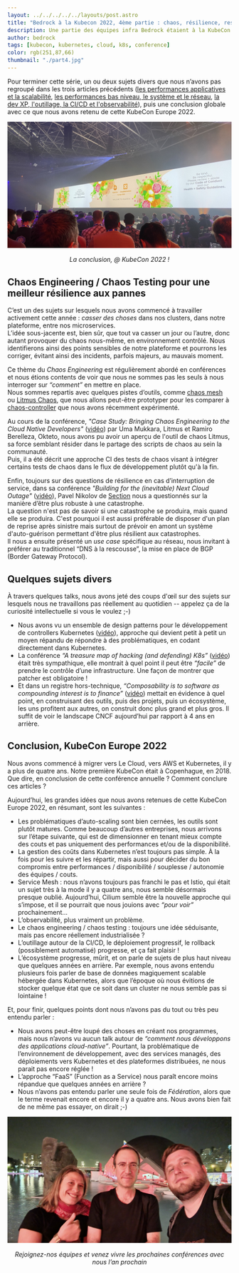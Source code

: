 ```yaml
---
layout: ../../../../../layouts/post.astro
title: "Bedrock à la Kubecon 2022, 4ème partie : chaos, résilience, ressenti global et conclusion générale…"
description: Une partie des équipes infra Bedrock étaient à la KubeCon 2022, voici leur retour d'expérience.
author: bedrock
tags: [kubecon, kubernetes, cloud, k8s, conference]
color: rgb(251,87,66)
thumbnail: "./part4.jpg"
---
```


Pour terminer cette série, un ou deux sujets divers que nous n’avons pas regroupé dans les trois articles précédents
([les performances applicatives et la scalabilité](/2022/06/13/kubecon-2022-part-1.html), 
[les performances bas niveau, le système et le réseau](/2022/06/14/kubecon-2022-part-2.html),
[la dev XP, l'outillage, la CI/CD et l'observabilité](/2022/06/15/kubecon-2022-part-3.html)), 
puis une conclusion globale avec ce que nous avons retenu de cette KubeCon Europe 2022.

!["KubeCon 2022 part4"](part4.jpg)
<center><i>La conclusion, @ KubeCon 2022 !</i></center>


## Chaos Engineering / Chaos Testing pour une meilleur résilience aux pannes

C’est un des sujets sur lesquels nous avons commencé à travailler activement cette année : *casser des choses* dans nos clusters, dans notre plateforme, entre nos microservices.  
L’idée sous-jacente est, bien sûr, que tout va casser un jour ou l’autre, donc autant provoquer du chaos nous-même, en environnement contrôlé. Nous identifierons ainsi des points sensibles de notre plateforme et pourrons les corriger, évitant ainsi des incidents, parfois majeurs, au mauvais moment.

Ce thème du *Chaos Engineering* est régulièrement abordé en conférences et nous étions contents de voir que nous ne sommes pas les seuls à nous interroger sur *“comment”* en mettre en place.  
Nous sommes repartis avec quelques pistes d’outils, comme [chaos mesh](https://chaos-mesh.org/) ou [Litmus Chaos](https://litmuschaos.io/), que nous allons peut-être prototyper pour les comparer à [chaos-controller](https://github.com/DataDog/chaos-controller) que nous avons récemment expérimenté.

Au cours de la conférence, *"Case Study: Bringing Chaos Engineering to the Cloud Native Developers"* ([vidéo](https://www.youtube.com/watch?v=KSl-oKk6TPA)) par Uma Mukkara, Litmus et Ramiro Berelleza, Okteto, nous avons pu avoir un aperçu de l'outil de chaos Litmus, sa force semblant résider dans le partage des scripts de chaos au sein la communauté.  
Puis, il a été décrit une approche CI des tests de chaos visant à intégrer certains tests de chaos dans le flux de développement plutôt qu'à la fin.

Enfin, toujours sur des questions de résilience en cas d’interruption de service, dans sa conférence *"Building for the (inevitable) Next Cloud Outage"* ([vidéo](https://www.youtube.com/watch?v=02a8VB__UQ4)), Pavel Nikolov de [Section](https://www.section.io/) nous a questionnés sur la manière d’être plus robuste à une catastrophe.  
La question n'est pas de savoir si une catastrophe se produira, mais quand elle se produira. C'est pourquoi il est aussi préférable de disposer d'un plan de reprise après sinistre mais surtout de prévoir en amont un système d'auto-guérison permettant d'être plus résilient aux catastrophes.  
Il nous a ensuite présenté un *use case* spécifique au réseau, nous invitant à préférer au traditionnel “DNS à la rescousse”, la mise en place de BGP (Border Gateway Protocol).


## Quelques sujets divers

À travers quelques talks, nous avons jeté des coups d'œil sur des sujets sur lesquels nous ne travaillons pas réellement au quotidien -- appelez ça de la curiosité intellectuelle si vous le voulez ;-)

 * Nous avons vu un ensemble de design patterns pour le développement de controllers Kubernetes ([vidéo](https://www.youtube.com/watch?v=I1-s7AxD1Ls)), approche qui devient petit à petit un moyen répandu de répondre à des problématiques, en codant directement dans Kubernetes.
 * La conférence *“A treasure map of hacking (and defending) K8s”* ([vidéo](https://www.youtube.com/watch?v=1HbwfpE4XKY)) était très sympathique, elle montrait à quel point il peut être *“facile”* de prendre le contrôle d’une infrastructure. Une façon de montrer que patcher est obligatoire !
 * Et dans un registre hors-technique, *“Composability is to software as compounding interest is to finance”* ([vidéo](https://www.youtube.com/watch?v=25aVkm89ZT8)) mettait en évidence à quel point, en construisant des outils, puis des projets, puis un écosystème, les uns profitent aux autres, on construit donc plus grand et plus gros. Il suffit de voir le landscape CNCF aujourd’hui par rapport à 4 ans en arrière.


## Conclusion, KubeCon Europe 2022

Nous avons commencé à migrer vers Le Cloud, vers AWS et Kubernetes, il y a plus de quatre ans. Notre première KubeCon était à Copenhague, en 2018. Que dire, en conclusion de cette conférence annuelle ? Comment conclure ces articles ?

Aujourd’hui, les grandes idées que nous avons retenues de cette KubeCon Europe 2022, en résumant, sont les suivantes :

 * Les problématiques d’auto-scaling sont bien cernées, les outils sont plutôt matures. Comme beaucoup d’autres entreprises, nous arrivons sur l’étape suivante, qui est de dimensionner en tenant mieux compte des couts et pas uniquement des performances et/ou de la disponibilité.
 * La gestion des coûts dans Kubernetes n’est toujours pas simple. À la fois pour les suivre et les répartir, mais aussi pour décider du bon compromis entre performances / disponibilité / souplesse / autonomie des équipes / couts.
 * Service Mesh : nous n’avons toujours pas franchi le pas et Istio, qui était un sujet très à la mode il y a quatre ans, nous semble désormais presque oublié. Aujourd’hui, Cilium semble être la nouvelle approche qui s’impose, et il se pourrait que nous jouions avec *“pour voir”* prochainement…
 * L’observabilité, plus vraiment un problème.
 * Le chaos engineering / chaos testing : toujours une idée séduisante, mais pas encore réellement industrialisée ?
 * L’outillage autour de la CI/CD, le déploiement progressif, le rollback (possiblement automatisé) progresse, et ça fait plaisir !
 * L’écosystème progresse, mûrit, et on parle de sujets de plus haut niveau que quelques années en arrière. Par exemple, nous avons entendu plusieurs fois parler de base de données magiquement scalable hébergée dans Kubernetes, alors que l’époque où nous évitions de stocker quelque état que ce soit dans un cluster ne nous semble pas si lointaine !

Et, pour finir, quelques points dont nous n’avons pas du tout ou très peu entendu parler :

 * Nous avons peut-être loupé des choses en créant nos programmes, mais nous n’avons vu aucun talk autour de *“comment nous développons des applications cloud-native”*. Pourtant, la problématique de l’environnement de développement, avec des services managés, des déploiements vers Kubernetes et des plateformes distribuées, ne nous parait pas encore réglée !
 * L’approche “FaaS” (Function as a Service) nous paraît encore moins répandue que quelques années en arrière ?
 * Nous n’avons pas entendu parler une seule fois de *Fédération*, alors que le terme revenait encore et encore il y a quatre ans. Nous avons bien fait de ne même pas essayer, on dirait ;-)


!["La fin d'une aventure !"](end-part4.jpg)
<center><i>Rejoignez-nos équipes et venez vivre les prochaines conférences avec nous l’an prochain</i></center>
